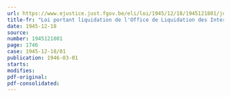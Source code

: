 ```yaml
---
url: https://www.ejustice.just.fgov.be/eli/loi/1945/12/18/1945121801/justel
title-fr: "Loi portant liquidation de l'Office de Liquidation des Interventions de Crise"
date: 1945-12-18
source:
number: 1945121801
page: 1746
case: 1945-12-18/01
publication: 1946-03-01
starts:
modifies:
pdf-original:
pdf-consolidated:
---
```


